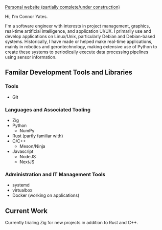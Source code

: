 [Personal website (partially complete/under construction)](http://wcyates.xyz)

Hi, I'm Connor Yates.

I'm a software engineer with interests in project management, graphics, real-time artificial intelligence, and application UI/UX.
I primarily use and develop applications on Linux/Unix, particularly Debian and Debian-based systems.
Historically, I have made or helped make real-time applications, mainly in robotics and gerontechnology, making extensive use of Python to create these systems to periodically execute data processing pipelines using sensor information.

## Familar Development Tools and Libraries
### Tools
* Git
### Languages and Associated Tooling
* Zig
* Python
  * NumPy
* Rust (partly familiar with)
* C/C++
  * Meson/Ninja
* Javascript
  * NodeJS
  * NextJS
### Administration and IT Management Tools
* systemd
* virtualbox
* Docker (working on applications)

## Current Work
Currently trialing Zig for new projects in addition to Rust and C++.
